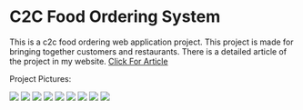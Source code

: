# C2C Food Ordering System

This is a c2c food ordering web application project. This project is made for bringing together customers and restaurants. 
There is a detailed article of the project in my website. <a href="https://oguzhanguler.dev/articles/Project/c2c-food-ordering-system-project" target="_blank">Click For Article</a> 

Project Pictures:

<img src="https://oguzhanguler.dev/uploads/c2cfoodordering.png"/>

<img src="https://i.ibb.co/86nMwJM/ezgif-com-video-to-gif.gif"/>

<img src="https://i.ibb.co/tYqMFx2/restaurant-details.png"/>

<img src="https://i.ibb.co/TrkppG4/restaurants-page.png"/>

<img src="https://i.ibb.co/p1sYd4X/restaurant.png"/>

<img src="https://i.ibb.co/zF19Tsn/add-to-cart.png"/>

<img src="https://i.ibb.co/b2s6YJg/basket.png"/>

<img src="https://i.ibb.co/wBMQt3G/order-successfully.png"/>

<img src="https://i.ibb.co/9WXXk5R/orders-page.png"/>
